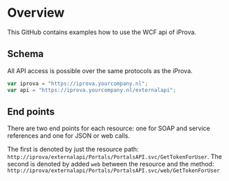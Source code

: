 # Overview
 This GitHub contains examples how to use the WCF api of iProva.

## Schema

All API access is possible over the same protocols as the iProva.

```javascript
var iprova = "https://iprova.yourcompany.nl";
var api = "https://iprova.yourcompany.nl/externalapi";
```


## End points

There are two end points for each resource: one for SOAP and service references and one for JSON or web calls.

The first is denoted by just the resource path: `http://iprova/externalapi/Portals/PortalsAPI.svc/GetTokenForUser`. The second is denoted by added `web` between the resource and the method: `http://iprova/externalapi/Portals/PortalsAPI.svc/web/GetTokenForUser`
